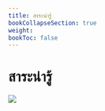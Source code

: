 ```yaml
---
title: สาระน่ารู้
bookCollapseSection: true
weight: 
bookToc: false
---
```


สาระน่ารู้
===

![](https://cdn.shopify.com/s/files/1/1695/9247/articles/did_you_know_1024x1024.png?v=1490962068)